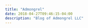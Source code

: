 ```yaml
---
title: "Admongrel"
date: 2018-04-27T09:46:15-04:00
description: "Blog of Admongrel LLC"
---
```

